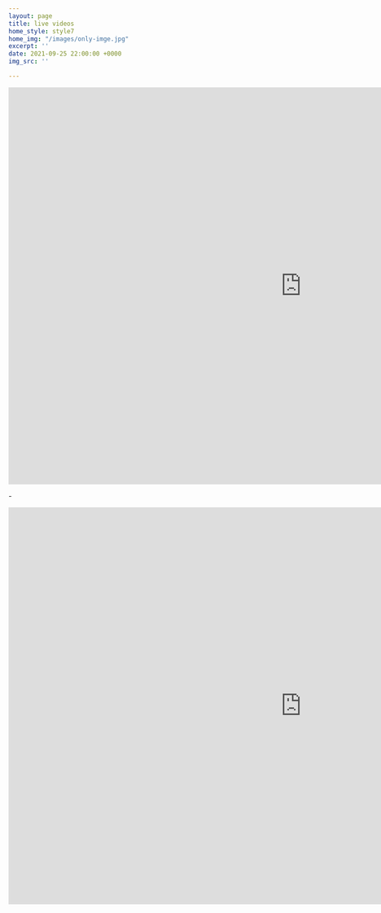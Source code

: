 ```yaml
---
layout: page
title: live videos
home_style: style7
home_img: "/images/only-imge.jpg"
excerpt: ''
date: 2021-09-25 22:00:00 +0000
img_src: ''

---
```

<iframe width="1150" height="780" src="https://www.youtube.com/embed/IsE3TLEM8Xk" title="YouTube video player" frameborder="0" allow="accelerometer; autoplay; clipboard-write; encrypted-media; gyroscope; picture-in-picture" allowfullscreen></iframe>

\-

<iframe width="1150" height="780" src="https://www.youtube.com/embed/RdbyTNrhEMo" title="YouTube video player" frameborder="0" allow="accelerometer; autoplay; clipboard-write; encrypted-media; gyroscope; picture-in-picture" allowfullscreen></iframe>